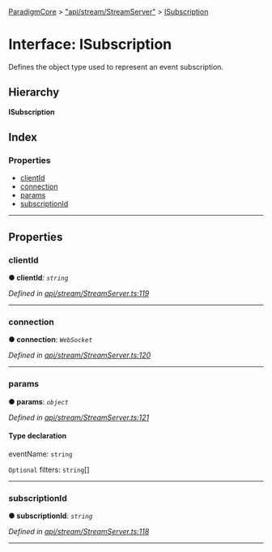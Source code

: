 [ParadigmCore](../README.md) > ["api/stream/StreamServer"](../modules/_api_stream_streamserver_.md) > [ISubscription](../interfaces/_api_stream_streamserver_.isubscription.md)

# Interface: ISubscription

Defines the object type used to represent an event subscription.

## Hierarchy

**ISubscription**

## Index

### Properties

* [clientId](_api_stream_streamserver_.isubscription.md#clientid)
* [connection](_api_stream_streamserver_.isubscription.md#connection)
* [params](_api_stream_streamserver_.isubscription.md#params)
* [subscriptionId](_api_stream_streamserver_.isubscription.md#subscriptionid)

---

## Properties

<a id="clientid"></a>

###  clientId

**● clientId**: *`string`*

*Defined in [api/stream/StreamServer.ts:119](https://github.com/paradigmfoundation/paradigmcore/blob/7bb994c/src/api/stream/StreamServer.ts#L119)*

___
<a id="connection"></a>

###  connection

**● connection**: *`WebSocket`*

*Defined in [api/stream/StreamServer.ts:120](https://github.com/paradigmfoundation/paradigmcore/blob/7bb994c/src/api/stream/StreamServer.ts#L120)*

___
<a id="params"></a>

###  params

**● params**: *`object`*

*Defined in [api/stream/StreamServer.ts:121](https://github.com/paradigmfoundation/paradigmcore/blob/7bb994c/src/api/stream/StreamServer.ts#L121)*

#### Type declaration

 eventName: `string`

`Optional`  filters: `string`[]

___
<a id="subscriptionid"></a>

###  subscriptionId

**● subscriptionId**: *`string`*

*Defined in [api/stream/StreamServer.ts:118](https://github.com/paradigmfoundation/paradigmcore/blob/7bb994c/src/api/stream/StreamServer.ts#L118)*

___

